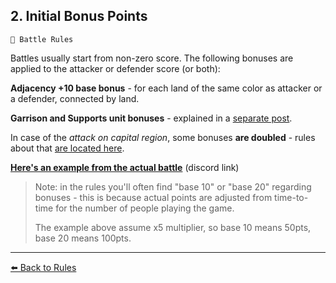 ## 2. Initial Bonus Points

`📑 Battle Rules`

Battles usually start from non-zero score. The following bonuses are applied to the attacker or defender score (or both):

**Adjacency +10 base bonus**  - for each land of the same color as attacker or a defender, connected by land.

**Garrison and Supports unit bonuses** - explained in a [separate post](https://zeithalt.github.io/rules/#rules_06_map_units).

In case of the *attack on capital region*, some bonuses **are doubled** - rules about that [are located here](https://zeithalt.github.io/rules/#rules_10_sieging_capitals).

**[Here's an example from the actual battle](<https://discord.com/channels/562910943848169472/995641432742297731/1179425462208966658>)** (discord link)

> Note: in the rules you'll often find "base 10" or "base 20" regarding bonuses - this is because actual points are adjusted from time-to-time for the number of people playing the game.
>
> The example above assume x5 multiplier, so base 10 means 50pts, base 20 means 100pts.



----------
[⬅️ Back to Rules](https://zeithalt.github.io/rules/index.html#rules_02_initial_bonus_points)